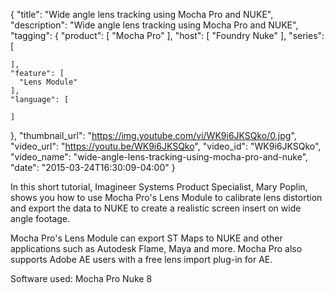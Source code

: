 {
  "title": "Wide angle lens tracking using Mocha Pro and NUKE",
  "description": "Wide angle lens tracking using Mocha Pro and NUKE",
  "tagging": {
    "product": [
      "Mocha Pro"
    ],
    "host": [
      "Foundry Nuke"
    ],
    "series": [

    ],
    "feature": [
      "Lens Module"
    ],
    "language": [

    ]
  },
  "thumbnail_url": "https://img.youtube.com/vi/WK9i6JKSQko/0.jpg",
  "video_url": "https://youtu.be/WK9i6JKSQko",
  "video_id": "WK9i6JKSQko",
  "video_name": "wide-angle-lens-tracking-using-mocha-pro-and-nuke",
  "date": "2015-03-24T16:30:09-04:00"
}

In this short tutorial, Imagineer Systems Product Specialist, Mary Poplin,
shows you how to use Mocha Pro's Lens Module to calibrate lens distortion and
export the data to NUKE to create a realistic screen insert on wide angle
footage.

Mocha Pro's Lens Module can export ST Maps to NUKE and other applications such
as Autodesk Flame, Maya and more. Mocha Pro also supports Adobe AE users with
a free lens import plug-in for AE.

Software used: Mocha Pro Nuke 8
